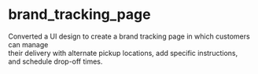 # brand_tracking_page
Converted a UI design to create a brand tracking page in which customers can manage </br>
their delivery with alternate pickup locations, add specific instructions, </br>
and schedule drop-off times.


